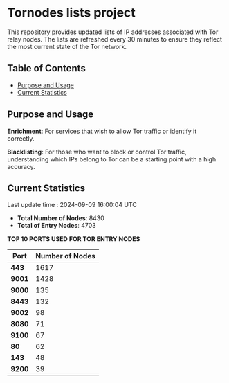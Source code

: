 # Tornodes lists project

This repository provides updated lists of IP addresses associated with Tor relay nodes. The lists are refreshed every 30 minutes to ensure they reflect the most current state of the Tor network.

## Table of Contents

- [Purpose and Usage](#purpose-and-usage)
- [Current Statistics](#current-statistics)


## Purpose and Usage

**Enrichment**: For services that wish to allow Tor traffic or identify it correctly.

**Blacklisting**: For those who want to block or control Tor traffic, understanding which IPs belong to Tor can be a starting point with a high accuracy.

## Current Statistics

Last update time : 2024-09-09 16:00:04 UTC

- **Total Number of Nodes**: 8430
- **Total of Entry Nodes**: 4703

**TOP 10 PORTS USED FOR TOR ENTRY NODES**

| **Port** | **Number of Nodes** |
|------|-----------------|
| **443**   | 1617  |
| **9001**   | 1428  |
| **9000**   | 135  |
| **8443**   | 132  |
| **9002**   | 98  |
| **8080**   | 71  |
| **9100**   | 67  |
| **80**   | 62  |
| **143**   | 48  |
| **9200**   | 39  |

